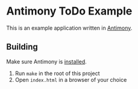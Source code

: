 # Antimony ToDo Example

This is an example application written in [Antimony](https://github.com/antimony-lang/antimony).

## Building

Make sure Antimony is [installed](https://antimony-lang.github.io/antimony/latest/introduction/installation.html).

1. Run `make` in the root of this project
2. Open `index.html` in a browser of your choice

